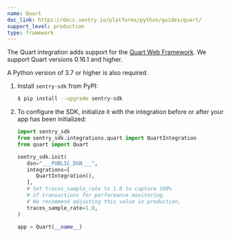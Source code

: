 ```yaml
---
name: Quart
doc_link: https://docs.sentry.io/platforms/python/guides/quart/
support_level: production
type: framework
---
```


The Quart integration adds support for the [Quart Web
Framework](https://gitlab.com/pgjones/quart). We support Quart versions 0.16.1 and higher.

A Python version of 3.7 or higher is also required.

1. Install `sentry-sdk` from PyPI:

   ```bash
   $ pip install --upgrade sentry-sdk
   ```

2. To configure the SDK, initialize it with the integration before or after your app has been initialized:

   ```python
   import sentry_sdk
   from sentry_sdk.integrations.quart import QuartIntegration
   from quart import Quart

   sentry_sdk.init(
      dsn="___PUBLIC_DSN___",
      integrations=[
         QuartIntegration(),
      ],
      # Set traces_sample_rate to 1.0 to capture 100%
      # of transactions for performance monitoring.
      # We recommend adjusting this value in production,
      traces_sample_rate=1.0,
   )

   app = Quart(__name__)
   ```

<!-- TODO-ADD-VERIFICATION-EXAMPLE -->
